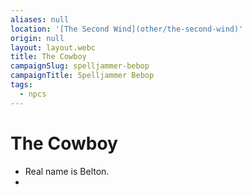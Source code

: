 ```yaml
---
aliases: null
location: '[The Second Wind](other/the-second-wind)'
origin: null
layout: layout.webc
title: The Cowboy
campaignSlug: spelljammer-bebop
campaignTitle: Spelljammer Bebop
tags:
  - npcs
---
```

# The Cowboy

- Real name is Belton.
- 
